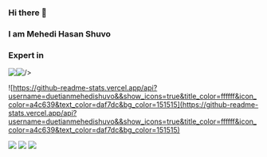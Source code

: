 ### Hi there 👋
### I am Mehedi Hasan Shuvo

### Expert in

<div style="display:flex;">
 <img src="https://img.icons8.com/clouds/64/000000/android.png"/>
<img src="https://img.icons8.com/color/64/4a90e2/java-coffee-cup-logo--v1.png"/>/>
</div>

![https://github-readme-stats.vercel.app/api?username=duetianmehedishuvo&&show_icons=true&title_color=ffffff&icon_color=a4c639&text_color=daf7dc&bg_color=151515](https://github-readme-stats.vercel.app/api?username=duetianmehedishuvo&&show_icons=true&title_color=ffffff&icon_color=a4c639&text_color=daf7dc&bg_color=151515)


<a href="https://www.linkedin.com/in/duetianmehedishuvo/"><img src="https://img.icons8.com/nolan/64/linkedin-circled.png"/></a>
<a href="https://web.facebook.com/shuvo.bepare.bd"><img src="https://img.icons8.com/nolan/64/facebook.png"/></a>
<a href="https://play.google.com/store/apps/dev?id=5439194968291709425"><img src="https://www.iconfinder.com/icons/2993672/download/png/64"/></a>





